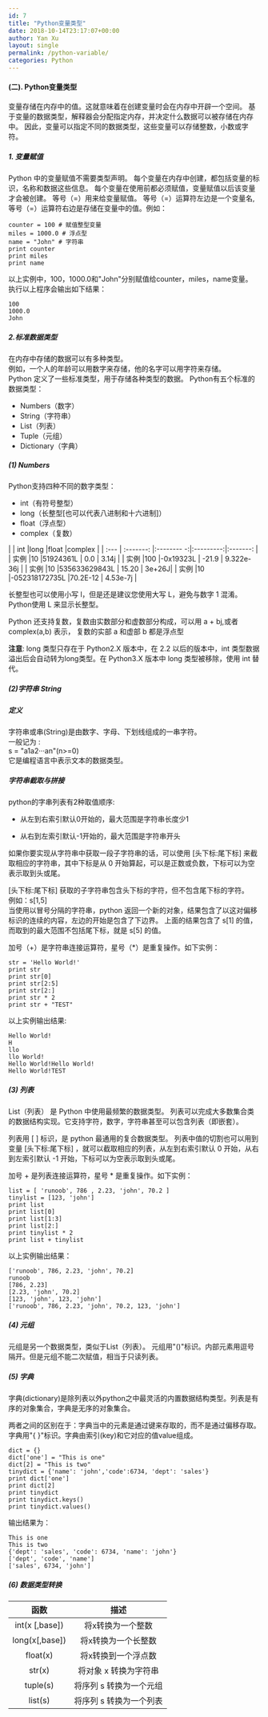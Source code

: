 ```yaml
---
id: 7
title: "Python变量类型"
date: 2018-10-14T23:17:07+00:00
author: Yan Xu
layout: single
permalink: /python-variable/
categories: Python
---
```

#### (二). Python变量类型

变量存储在内存中的值。这就意味着在创建变量时会在内存中开辟一个空间。
基于变量的数据类型，解释器会分配指定内存，并决定什么数据可以被存储在内存中。
因此，变量可以指定不同的数据类型，这些变量可以存储整数，小数或字符。

##### 1. 变量赋值
Python 中的变量赋值不需要类型声明。
每个变量在内存中创建，都包括变量的标识，名称和数据这些信息。
每个变量在使用前都必须赋值，变量赋值以后该变量才会被创建。
等号（=）用来给变量赋值。
等号（=）运算符左边是一个变量名,等号（=）运算符右边是存储在变量中的值。例如：

```
counter = 100 # 赋值整型变量
miles = 1000.0 # 浮点型
name = "John" # 字符串
print counter
print miles
print name
```

以上实例中，100，1000.0和"John"分别赋值给counter，miles，name变量。
执行以上程序会输出如下结果：


```
100
1000.0
John
```

##### 2.标准数据类型
在内存中存储的数据可以有多种类型。<br>
例如，一个人的年龄可以用数字来存储，他的名字可以用字符来存储。<br>
Python 定义了一些标准类型，用于存储各种类型的数据。
Python有五个标准的数据类型：

* Numbers（数字）
* String（字符串）
* List（列表）
* Tuple（元组）
* Dictionary（字典）

##### (1) Numbers
Python支持四种不同的数字类型：

* int（有符号整型）
* long（长整型[也可以代表八进制和十六进制]）
* float（浮点型）
* complex（复数）

|      | int       |long        |float      |complex  |
| :--- | :-------: |:-------- -:|:---------:|:-------: |
| 实例  |10        |51924361L   | 0.0       |    3.14j |
| 实例  |100       |-0x19323L   | -21.9      |    9.322e-36j |
| 实例  |10        |535633629843L  | 15.20      |    3e+26J|
| 实例  |10        |-052318172735L |70.2E-12     |   4.53e-7j |

长整型也可以使用小写 l，但是还是建议您使用大写 L，避免与数字 1 混淆。Python使用 L 来显示长整型。

Python 还支持复数，复数由实数部分和虚数部分构成，可以用 a + bj,或者 complex(a,b) 表示， 复数的实部 a 和虚部 b 都是浮点型<br>

**注意**: long 类型只存在于 Python2.X 版本中，在 2.2 以后的版本中，int 类型数据溢出后会自动转为long类型。在 Python3.X 版本中 long 类型被移除，使用 int 替代。


##### (2)字符串 String
##### 定义
字符串或串(String)是由数字、字母、下划线组成的一串字符。<br>
一般记为 :<br>
s = "a1a2···an"(n>=0)<br>
它是编程语言中表示文本的数据类型。

##### 字符串截取与拼接
python的字串列表有2种取值顺序:
* 从左到右索引默认0开始的，最大范围是字符串长度少1

* 从右到左索引默认-1开始的，最大范围是字符串开头

如果你要实现从字符串中获取一段子字符串的话，可以使用 [头下标:尾下标] 来截取相应的字符串，其中下标是从 0 开始算起，可以是正数或负数，下标可以为空表示取到头或尾。

[头下标:尾下标] 获取的子字符串包含头下标的字符，但不包含尾下标的字符。<br>
例如：s[1,5]<br>
当使用以冒号分隔的字符串，python 返回一个新的对象，结果包含了以这对偏移标识的连续的内容，左边的开始是包含了下边界。
上面的结果包含了 s[1] 的值，而取到的最大范围不包括尾下标，就是 s[5] 的值。

加号（+）是字符串连接运算符，星号（\*）是重复操作。如下实例：

```
str = 'Hello World!'
print str           
print str[0]        
print str[2:5]     
print str[2:]       
print str * 2       
print str + "TEST"
```

以上实例输出结果:
```
Hello World!
H
llo
llo World!
Hello World!Hello World!
Hello World!TEST
```

##### (3) 列表
List（列表） 是 Python 中使用最频繁的数据类型。
列表可以完成大多数集合类的数据结构实现。它支持字符，数字，字符串甚至可以包含列表（即嵌套）。<br>

列表用 [ ] 标识，是 python 最通用的复合数据类型。
列表中值的切割也可以用到变量 [头下标:尾下标] ，就可以截取相应的列表，从左到右索引默认 0 开始，从右到左索引默认 -1 开始，下标可以为空表示取到头或尾。

加号 + 是列表连接运算符，星号 * 是重复操作。如下实例：

```
list = [ 'runoob', 786 , 2.23, 'john', 70.2 ]
tinylist = [123, 'john']
print list               
print list[0]            
print list[1:3]          
print list[2:]           
print tinylist * 2       
print list + tinylist    
```
以上实例输出结果：

```
['runoob', 786, 2.23, 'john', 70.2]
runoob
[786, 2.23]
[2.23, 'john', 70.2]
[123, 'john', 123, 'john']
['runoob', 786, 2.23, 'john', 70.2, 123, 'john']
```
##### (4) 元组

元组是另一个数据类型，类似于List（列表）。
元组用"()"标识。内部元素用逗号隔开。但是元组不能二次赋值，相当于只读列表。

##### (5) 字典
字典(dictionary)是除列表以外python之中最灵活的内置数据结构类型。列表是有序的对象集合，字典是无序的对象集合。

两者之间的区别在于：字典当中的元素是通过键来存取的，而不是通过偏移存取。
字典用"{ }"标识。字典由索引(key)和它对应的值value组成。

```
dict = {}
dict['one'] = "This is one"
dict[2] = "This is two"
tinydict = {'name': 'john','code':6734, 'dept': 'sales'}
print dict['one']          
print dict[2]              
print tinydict             
print tinydict.keys()      
print tinydict.values()    
```

输出结果为：

```
This is one
This is two
{'dept': 'sales', 'code': 6734, 'name': 'john'}
['dept', 'code', 'name']
['sales', 6734, 'john']
```


##### (6) 数据类型转换


|函数             | 描述            |
|:-------------:|:-------------:|
| int(x [,base])  | 将x转换为一个整数 |
|  long(x[,base]) | 将x转换为一个长整数 |
| float(x)        | 将x转换到一个浮点数 |
| str(x)          | 将对象 x 转换为字符串 |
| tuple(s)        | 将序列 s 转换为一个元组 |
| list(s)         | 将序列 s 转换为一个列表 |
